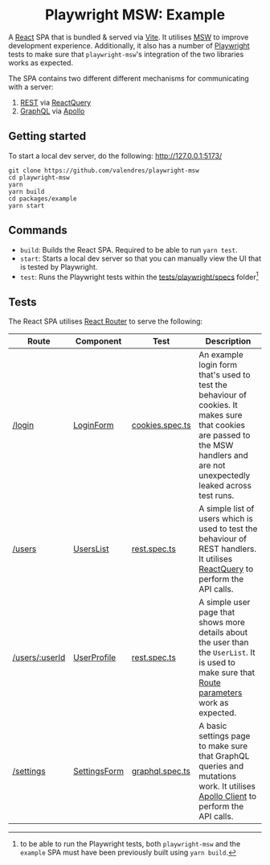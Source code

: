 <h1 align="center">Playwright MSW: Example</h1>

A [React](https://reactjs.org/) SPA that is bundled & served via [Vite](https://vitejs.dev/). It utilises [MSW](https://mswjs.io/) to improve development experience. Additionally, it also has a number of [Playwright](https://playwright.dev/) tests to make sure that `playwright-msw`'s integration of the two libraries works as expected.

The SPA contains two different different mechanisms for communicating with a server:

1. [REST](https://restfulapi.net/) via [ReactQuery](https://tanstack.com/query)
2. [GraphQL](https://graphql.org/) via [Apollo](https://www.apollographql.com/docs/react/)

## Getting started

To start a local dev server, do the following: http://127.0.0.1:5173/

```shell
git clone https://github.com/valendres/playwright-msw
cd playwright-msw
yarn
yarn build
cd packages/example
yarn start
```

## Commands

- `build`: Builds the React SPA. Required to be able to run `yarn test`.
- `start`: Starts a local dev server so that you can manually view the UI that is tested by Playwright.
- `test`: Runs the Playwright tests within the [tests/playwright/specs](https://github.com/valendres/playwright-msw/blob/main/packages/example/tests/playwright/specs) folder[^requirements]

[^requirements]: to be able to run the Playwright tests, both `playwright-msw` and the `example` SPA must have been previously built using `yarn build`.

## Tests

The React SPA utilises [React Router](https://reactrouter.com/en/main) to serve the following:

| Route                                                                              | Component                                          | Test                                                        | Description                                                                                                                                                                                                    |
| ---------------------------------------------------------------------------------- | -------------------------------------------------- | ----------------------------------------------------------- | -------------------------------------------------------------------------------------------------------------------------------------------------------------------------------------------------------------- |
| [/login](http://127.0.0.1:5173/login)                                              | [LoginForm](./src/components/login-form.tsx)       | [cookies.spec.ts](./tests/playwright/specs/cookies.spec.ts) | An example login form that's used to test the behaviour of cookies. It makes sure that cookies are passed to the MSW handlers and are not unexpectedly leaked across test runs.                                |
| [/users](http://127.0.0.1:5173/users)                                              | [UsersList](./src/components//users-list.tsx)      | [rest.spec.ts](./tests/playwright/specs/rest.spec.ts)       | A simple list of users which is used to test the behaviour of REST handlers. It utilises [ReactQuery](https://tanstack.com/query) to perform the API calls.                                                    |
| [/users/:userId](http://127.0.0.1:5173/users/b44e89e4-3254-415e-b14a-441166616b20) | [UserProfile](./src/components/user-profile.tsx)   | [rest.spec.ts](./tests/playwright/specs/rest.spec.ts)       | A simple user page that shows more details about the user than the `UserList`. It is used to make sure that [Route parameters](https://expressjs.com/en/guide/routing.html#route-parameters) work as expected. |
| [/settings](http://127.0.0.1:5173/settings)                                        | [SettingsForm](./src/components/settings-form.tsx) | [graphql.spec.ts](./tests/playwright/specs/graphql.ts)      | A basic settings page to make sure that GraphQL queries and mutations work. It utilises [Apollo Client](https://www.apollographql.com/docs/react/) to perform the API calls.                                   |

